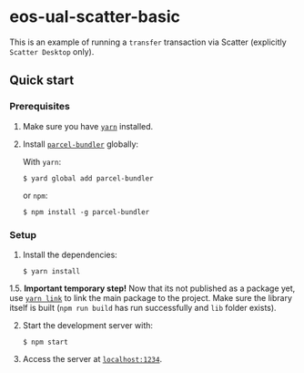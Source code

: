 # eos-ual-scatter-basic

This is an example of running a `transfer` transaction via Scatter (explicitly `Scatter Desktop` only).

## Quick start

### Prerequisites

1.  Make sure you have [`yarn`](https://yarnpkg.com) installed.
2.  Install [`parcel-bundler`](https://en.parceljs.org/getting_started.html) globally:

    With `yarn`:

        $ yard global add parcel-bundler

    or `npm`:

        $ npm install -g parcel-bundler

### Setup

1.  Install the dependencies:

        $ yarn install

1.5. **Important temporary step!** Now that its not published as a package yet, use [`yarn link`](https://yarnpkg.com/lang/en/docs/cli/link/) to link the main package to the project. Make sure the library itself is built (`npm run build` has run successfully and `lib` folder exists).

2.  Start the development server with:

        $ npm start

3.  Access the server at [`localhost:1234`](http://localhost:1234).
